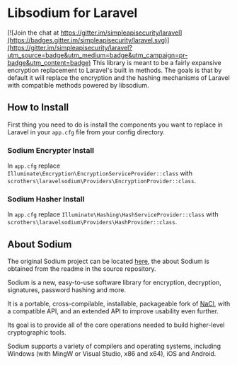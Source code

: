 # Libsodium for Laravel

[![Join the chat at https://gitter.im/simpleapisecurity/laravel](https://badges.gitter.im/simpleapisecurity/laravel.svg)](https://gitter.im/simpleapisecurity/laravel?utm_source=badge&utm_medium=badge&utm_campaign=pr-badge&utm_content=badge)
This library is meant to be a fairly expansive encryption replacement to Laravel's built in methods. The goals is that by default it will replace the encryption and the hashing mechanisms of Laravel with compatible methods powered by libsodium.

## How to Install
First thing you need to do is install the components you want to replace in Laravel in your `app.cfg` file from your config directory.

### Sodium Encrypter Install
In `app.cfg` replace `Illuminate\Encryption\EncryptionServiceProvider::class` with `scrothers\laravelsodium\Providers\EncryptionProvider::class`.

### Sodium Hasher Install
In `app.cfg` replace `Illuminate\Hashing\HashServiceProvider::class` with `scrothers\laravelsodium\Providers\HashProvider::class`.

## About Sodium
The original Sodium project can be located [here](https://github.com/jedisct1/libsodium), the about Sodium is obtained from the readme in the source repository.

Sodium is a new, easy-to-use software library for encryption,
decryption, signatures, password hashing and more.

It is a portable, cross-compilable, installable, packageable
fork of [NaCl](http://nacl.cr.yp.to/), with a compatible API, and an
extended API to improve usability even further.

Its goal is to provide all of the core operations needed to build
higher-level cryptographic tools.

Sodium supports a variety of compilers and operating systems,
including Windows (with MingW or Visual Studio, x86 and x64), iOS and Android.
